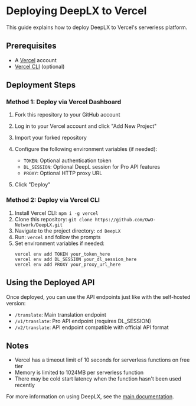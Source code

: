 # Deploying DeepLX to Vercel

This guide explains how to deploy DeepLX to Vercel's serverless platform.

## Prerequisites

- A [Vercel](https://vercel.com) account
- [Vercel CLI](https://vercel.com/docs/cli) (optional)

## Deployment Steps

### Method 1: Deploy via Vercel Dashboard

1. Fork this repository to your GitHub account
2. Log in to your Vercel account and click "Add New Project"
3. Import your forked repository
4. Configure the following environment variables (if needed):
   - `TOKEN`: Optional authentication token
   - `DL_SESSION`: Optional DeepL session for Pro API features
   - `PROXY`: Optional HTTP proxy URL

5. Click "Deploy"

### Method 2: Deploy via Vercel CLI

1. Install Vercel CLI: `npm i -g vercel`
2. Clone this repository: `git clone https://github.com/OwO-Network/DeepLX.git`
3. Navigate to the project directory: `cd DeepLX`
4. Run: `vercel` and follow the prompts
5. Set environment variables if needed:
   ```
   vercel env add TOKEN your_token_here
   vercel env add DL_SESSION your_dl_session_here
   vercel env add PROXY your_proxy_url_here
   ```

## Using the Deployed API

Once deployed, you can use the API endpoints just like with the self-hosted version:

- `/translate`: Main translation endpoint
- `/v1/translate`: Pro API endpoint (requires DL_SESSION)
- `/v2/translate`: API endpoint compatible with official API format

## Notes

- Vercel has a timeout limit of 10 seconds for serverless functions on free tier
- Memory is limited to 1024MB per serverless function
- There may be cold start latency when the function hasn't been used recently

For more information on using DeepLX, see the [main documentation](https://deeplx.owo.network). 